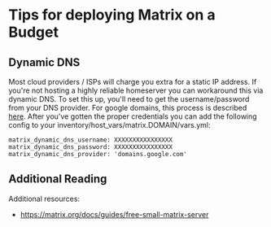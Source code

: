 # Tips for deploying Matrix on a Budget

## Dynamic DNS

Most cloud providers / ISPs will charge you extra for a static IP address. If you're
not hosting a highly reliable homeserver you can workaround this via dynamic DNS. To
set this up, you'll need to get the username/password from your DNS provider. For
google domains, this process is described [here](https://support.google.com/domains/answer/6147083).
After you've gotten the proper credentials you can add the following config to your inventory/host_vars/matrix.DOMAIN/vars.yml:

```
matrix_dynamic_dns_username: XXXXXXXXXXXXXXXX
matrix_dynamic_dns_password: XXXXXXXXXXXXXXXX
matrix_dynamic_dns_provider: 'domains.google.com'
```

## Additional Reading

Additional resources:

- https://matrix.org/docs/guides/free-small-matrix-server